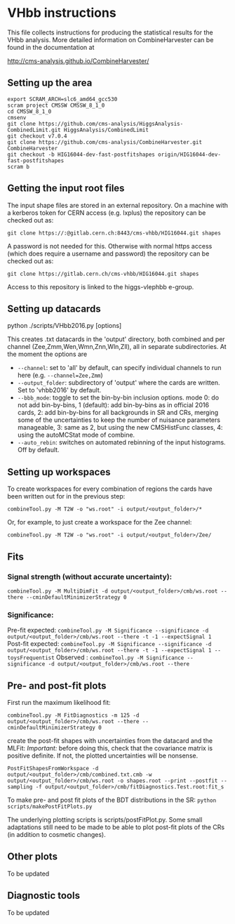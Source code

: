 # VHbb instructions

This file collects instructions for producing the statistical results for the VHbb analysis. More detailed information on CombineHarvester can be found in the documentation at

http://cms-analysis.github.io/CombineHarvester/

## Setting up the area

    export SCRAM_ARCH=slc6_amd64_gcc530
    scram project CMSSW CMSSW_8_1_0
    cd CMSSW_8_1_0
    cmsenv
    git clone https://github.com/cms-analysis/HiggsAnalysis-CombinedLimit.git HiggsAnalysis/CombinedLimit
    git checkout v7.0.4
    git clone https://github.com/cms-analysis/CombineHarvester.git CombineHarvester
    git checkout -b HIG16044-dev-fast-postfitshapes origin/HIG16044-dev-fast-postfitshapes
    scram b

## Getting the input root files

The input shape files are stored in an external repository. On a machine with a kerberos token for CERN access (e.g. lxplus) the repository can be checked out as:

`git clone https://:@gitlab.cern.ch:8443/cms-vhbb/HIG16044.git shapes`

A password is not needed for this. Otherwise with normal https access (which does require a username and password) the repository can be checked out as:

`git clone https://gitlab.cern.ch/cms-vhbb/HIG16044.git shapes`

Access to this repository is linked to the higgs-vlephbb e-group. 

## Setting up datacards

python ./scripts/VHbb2016.py [options]

This creates .txt datacards in the 'output' directory, both combined and per channel (Zee,Zmm,Wen,Wmn,Znn,Wln,Zll), all in separate subdirectories.
At the moment the options are
- `--channel`: set to 'all' by default, can specify individual channels to run here (e.g. `--channel=Zee,Zmm`)
- `--output_folder`: subdirectory of 'output' where the cards are written. Set to 'vhbb2016' by default.
- `--bbb_mode`: toggle to set the bin-by-bin inclusion options. mode 0: do not add bin-by-bins, 1 (default): add bin-by-bins as in official 2016 cards, 2: add bin-by-bins for all backgrounds in SR and CRs, merging some of the uncertainties to keep the number of nuisance parameters manageable, 3: same as 2, but using the new CMSHistFunc classes, 4: using the autoMCStat mode of combine.
- `--auto_rebin`: switches on automated rebinning of the input histograms. Off by default.

## Setting up workspaces

To create workspaces for every combination of regions the cards have been written out for in the previous step:

`combineTool.py -M T2W -o "ws.root" -i output/<output_folder>/*`

Or, for example, to just create a workspace for the Zee channel:

`combineTool.py -M T2W -o "ws.root" -i output/<output_folder>/Zee/`

## Fits
### Signal strength (without accurate uncertainty):
`combineTool.py -M MultiDimFit -d output/<output_folder>/cmb/ws.root --there --cminDefaultMinimizerStrategy 0`

### Significance:
Pre-fit expected: `combineTool.py -M Significance --significance -d output/<output_folder>/cmb/ws.root --there -t -1 --expectSignal 1`
Post-fit expected: `combineTool.py -M Significance --significance -d output/<output_folder>/cmb/ws.root --there -t -1 --expectSignal 1 --toysFrequentist`
Observed : `combineTool.py -M Significance --significance -d output/<output_folder>/cmb/ws.root --there`


## Pre- and post-fit plots
First run the maximum likelihood fit:

`combineTool.py -M FitDiagnostics -m 125 -d output/<output_folder>/cmb/ws.root --there --cminDefaultMinimizerStrategy 0`

create the post-fit shapes with uncertainties from the datacard and the MLFit:
*Important:* before doing this, check that the covariance matrix is positive definite. If not, the plotted uncertainties will be nonsense.

`PostFitShapesFromWorkspace -d output/<output_folder>/cmb/combined.txt.cmb -w output/<output_folder>/cmb/ws.root -o shapes.root --print --postfit --sampling -f output/<output_folder>/cmb/fitDiagnostics.Test.root:fit_s`

To make pre- and post fit plots of the BDT distributions in the SR:
`python scripts/makePostFitPlots.py`

The underlying plotting scripts is scripts/postFitPlot.py. Some small adaptations still need to be made to be able to plot post-fit plots of the CRs (in addition to cosmetic changes).


## Other plots
To be updated

## Diagnostic tools
To be updated

